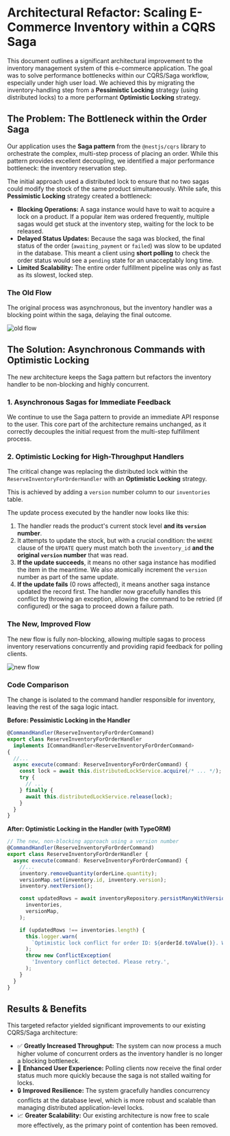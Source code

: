 # Architectural Refactor: Scaling E-Commerce Inventory within a CQRS Saga

This document outlines a significant architectural improvement to the inventory management system of this e-commerce application. The goal was to solve performance bottlenecks within our CQRS/Saga workflow, especially under high user load. We achieved this by migrating the inventory-handling step from a **Pessimistic Locking** strategy (using distributed locks) to a more performant **Optimistic Locking** strategy.

## The Problem: The Bottleneck within the Order Saga

Our application uses the **Saga pattern** from the `@nestjs/cqrs` library to orchestrate the complex, multi-step process of placing an order. While this pattern provides excellent decoupling, we identified a major performance bottleneck: the inventory reservation step.

The initial approach used a distributed lock to ensure that no two sagas could modify the stock of the same product simultaneously. While safe, this **Pessimistic Locking** strategy created a bottleneck:

* **Blocking Operations:** A saga instance would have to wait to acquire a lock on a product. If a popular item was ordered frequently, multiple sagas would get stuck at the inventory step, waiting for the lock to be released.
* **Delayed Status Updates:** Because the saga was blocked, the final status of the order (`awaiting_payment` or `failed`) was slow to be updated in the database. This meant a client using **short polling** to check the order status would see a `pending` state for an unacceptably long time.
* **Limited Scalability:** The entire order fulfillment pipeline was only as fast as its slowest, locked step.

### The Old Flow

The original process was asynchronous, but the inventory handler was a blocking point within the saga, delaying the final outcome.

![old flow](/docs/scaling_inventory_old.excalidraw.png)

## The Solution: Asynchronous Commands with Optimistic Locking

The new architecture keeps the Saga pattern but refactors the inventory handler to be non-blocking and highly concurrent.

### 1. Asynchronous Sagas for Immediate Feedback

We continue to use the Saga pattern to provide an immediate API response to the user. This core part of the architecture remains unchanged, as it correctly decouples the initial request from the multi-step fulfillment process.

### 2. Optimistic Locking for High-Throughput Handlers

The critical change was replacing the distributed lock within the `ReserveInventoryForOrderHandler` with an **Optimistic Locking** strategy.

This is achieved by adding a `version` number column to our `inventories` table.

The update process executed by the handler now looks like this:
1.  The handler reads the product's current stock level **and its `version` number**.
2.  It attempts to update the stock, but with a crucial condition: the `WHERE` clause of the `UPDATE` query must match both the `inventory_id` **and the original `version` number** that was read.
3.  **If the update succeeds**, it means no other saga instance has modified the item in the meantime. We also atomically increment the `version` number as part of the same update.
4.  **If the update fails** (0 rows affected), it means another saga instance updated the record first. The handler now gracefully handles this conflict by throwing an exception, allowing the command to be retried (if configured) or the saga to proceed down a failure path.

### The New, Improved Flow

The new flow is fully non-blocking, allowing multiple sagas to process inventory reservations concurrently and providing rapid feedback for polling clients.

![new flow](/docs/scaling_inventory_new.excalidraw.png)

### Code Comparison

The change is isolated to the command handler responsible for inventory, leaving the rest of the saga logic intact.

**Before: Pessimistic Locking in the Handler**
```typescript
@CommandHandler(ReserveInventoryForOrderCommand)
export class ReserveInventoryForOrderHandler
  implements ICommandHandler<ReserveInventoryForOrderCommand>
{
  //...
  async execute(command: ReserveInventoryForOrderCommand) {
    const lock = await this.distributedLockService.acquire(/* ... */);
    try {
      // ...
    } finally {
      await this.distributedLockService.release(lock);
    }
  }
}
```

**After: Optimistic Locking in the Handler (with TypeORM)**
```typescript
// The new, non-blocking approach using a version number
@CommandHandler(ReserveInventoryForOrderCommand)
export class ReserveInventoryForOrderHandler {
  async execute(command: ReserveInventoryForOrderCommand) {
    //... 
    inventory.removeQuantity(orderLine.quantity);
    versionMap.set(inventory.id, inventory.version);
    inventory.nextVersion();

    const updatedRows = await inventoryRepository.persistManyWithVersion(
      inventories,
      versionMap,
    );

    if (updatedRows !== inventories.length) {
      this.logger.warn(
        `Optimistic lock conflict for order ID: ${orderId.toValue()}. Will trigger retry.`,
      );
      throw new ConflictException(
        'Inventory conflict detected. Please retry.',
      );
    }
  }
}
```

## Results & Benefits

This targeted refactor yielded significant improvements to our existing CQRS/Saga architecture:

-   ✅ **Greatly Increased Throughput:** The system can now process a much higher volume of concurrent orders as the inventory handler is no longer a blocking bottleneck.
-   🚀 **Enhanced User Experience:** Polling clients now receive the final order status much more quickly because the saga is not stalled waiting for locks.
-   🔒 **Improved Resilience:** The system gracefully handles concurrency conflicts at the database level, which is more robust and scalable than managing distributed application-level locks.
-   📈 **Greater Scalability:** Our existing architecture is now free to scale more effectively, as the primary point of contention has been removed.